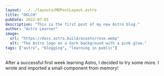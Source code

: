 ```yaml
---
layout: ../../layouts/MDPostLayout.astro
title: "OKLCH"
pubDate: 2022-07-01
description: "This is the first post of my new Astro blog."
author: "Astro Learner"
image:
  url: "https://docs.astro.build/assets/rose.webp"
  alt: "The Astro logo on a dark background with a pink glow."
tags: ["astro", "blogging", "learning in public"]
---
```


After a successful first week learning Astro, I decided to try some more. I wrote and imported a small component from memory!
